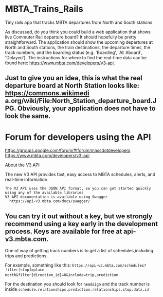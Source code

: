 # MBTA_Trains_Rails
Tiny rails app that tracks MBTA departures from North and South stations

As discussed, do you think you could build a web application that shows live
Commuter Rail departure board? It should hopefully be pretty
straightforward. The application should show the upcoming departures at North
and South stations, the train destinations, the departure times, the track
numbers, and the boarding status (e.g. 'Boarding', 'All Aboard', 'Delayed').
The instructions for where to find the real-time data can be found here:
https://www.mbta.com/developers/v3-api.

Just to give you an idea, this is what the real departure board at North
Station looks like:
https://commons.wikimedi a.org/wiki/File:North_Station_departure_board.JPG.
Obviously, your application does not have to look the same.
----------------------------------------
# Forum for developers using the API
https://groups.google.com/forum/#!forum/massdotdevelopers
https://www.mbta.com/developers/v3-api

About the V3 API

The new V3 API provides fast, easy access to MBTA schedules, alerts, and real-time information.

    The V3 API uses the JSON API format, so you can get started quickly using any of the available libraries
    V3 API documentation is available using Swagger
      https://api-v3.mbta.com/docs/swagger/

You can try it out without a key, but we strongly recommend using a key early
in the development process. Keys are available for free at api-v3.mbta.com.
----------------------------------------
One of way of getting track numbers is to get a list of schedules,including trips and predictions. 

For example, something like this: `https://api-v3.mbta.com/schedules?filter[stop]=place-north&filter[direction_id]=0&include=trip,prediction`. 

For the destination you should look for `headsign` and the track number is inside
`schedule.relationships.prediction.relationships.stop.data.id`

